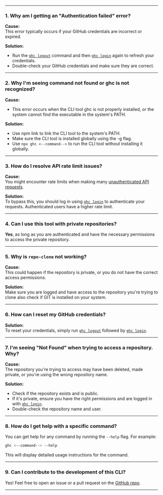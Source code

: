 
---

### 1. Why am I getting an "Authentication failed" error?

**Cause:**  
This error typically occurs if your GitHub credentials are incorrect or expired.

**Solution:**  
- Run the [`ghc logout`](/cli-gh/docs/commands/Authentication/#logout) command and then [`ghc login`](/cli-gh/docs/commands/Authentication/#login) again to refresh your credentials.
- Double-check your GitHub credentials and make sure they are correct.

---

### 2. Why I'm seeing command not found or ghc is not recognized?

**Cause:**  
- This error occurs when the CLI tool ghc is not properly installed, or the system cannot find the executable in the system's PATH.

**Solution:**  
- Use npm link to link the CLI tool to the system's PATH.
- Make sure the CLI tool is installed globally using the -g flag.
- Use `npx ghc <--command-->` to run the CLI tool without installing it globally.

---

### 3. How do I resolve API rate limit issues?

**Cause:**  
You might encounter rate limits when making many [unauthenticated API requests](/cli-gh/docs/commands/Authentication/#commands-that-do-not-require-login-).

**Solution:**  
To bypass this, you should log in using [`ghc login`](/cli-gh/docs/commands/Authentication/#login) to authenticate your requests. Authenticated users have a higher rate limit.

---

### 4. Can I use this tool with private repositories?

**Yes**, as long as you are authenticated and have the necessary permissions to access the private repository.

---

### 5. Why is `repo-clone` not working?

**Cause:**  
This could happen if the repository is private, or you do not have the correct access permissions.

**Solution:**  
Make sure you are logged and have access to the repository you're trying to clone also check if GIT is installed on your system.

---

### 6. How can I reset my GitHub credentials?

**Solution:**  
To reset your credentials, simply run [`ghc logout`](/cli-gh/docs/commands/Authentication/#logout) followed by [`ghc login`](/cli-gh/docs/commands/Authentication/#login).

---

### 7. I'm seeing "Not Found" when trying to access a repository. Why?

**Cause:**  
The repository you're trying to access may have been deleted, made private, or you're using the wrong repository name.

**Solution:**  
- Check if the repository exists and is public.
- If it's private, ensure you have the right permissions and are logged in with [`ghc login`](/cli-gh/docs/commands/Authentication/#login).
- Double-check the repository name and user.

---

### 8. How do I get help with a specific command?

You can get help for any command by running the `--help` flag. For example:

```bash
ghc <--command--> --help
```

This will display detailed usage instructions for the command.

---

### 9. Can I contribute to the development of this CLI?

Yes! Feel free to open an issue or a pull request on the [GitHub repo](https://github.com/jpranays/cli-gh).


---
